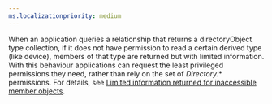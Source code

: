```yaml
---
ms.localizationpriority: medium
---
```


<!-- markdownlint-disable MD041-->

When an application queries a relationship that returns a directoryObject type collection, if it does not have permission to read a certain derived type (like device), members of that type are returned but with limited information. With this behaviour applications can request the least privileged permissions they need, rather than rely on the set of *Directory.** permissions. For details, see [Limited information returned for inaccessible member objects](/graph/permissions-reference#limited-information-returned-for-inaccessible-member-objects).
